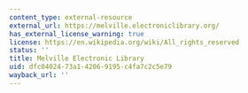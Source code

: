 ```yaml
---
content_type: external-resource
external_url: https://melville.electroniclibrary.org/
has_external_license_warning: true
license: https://en.wikipedia.org/wiki/All_rights_reserved
status: ''
title: Melville Electronic Library
uid: dfc04024-73a1-4206-9195-c4fa7c2c5e79
wayback_url: ''
---
```

